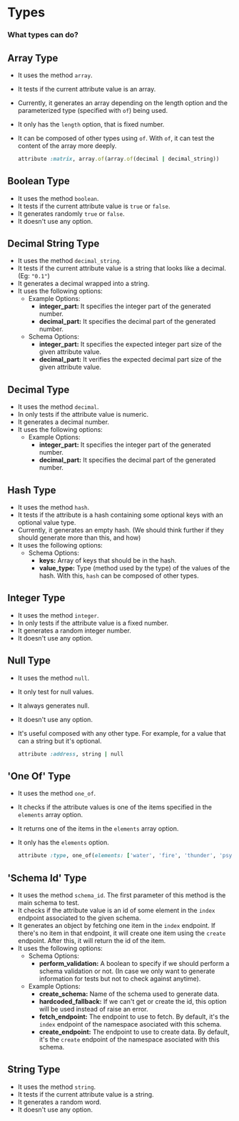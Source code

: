 # Types

### What types can do?

## Array Type

- It uses the method `array`.
- It tests if the current attribute value is an array.
- Currently, it generates an array depending on the length option and the parameterized type (specified with `of`) being used.
- It only has the `length` option, that is fixed number.
- It can be composed of other types using `of`. With `of`, it can test the content of the array more deeply.

    ```ruby
    attribute :matrix, array.of(array.of(decimal | decimal_string))
    ```


## Boolean Type

- It uses the method `boolean`.
- It tests if the current attribute value is `true` or `false`.
- It generates randomly `true` or `false`.
- It doesn't use any option.

## Decimal String Type

- It uses the method `decimal_string`.
- It tests if the current attribute value is a string that looks like a decimal. (Eg: `"0.1"`)
- It generates a decimal wrapped into a string.
- It uses the following options:
    + Example Options:
        * **integer_part:** It specifies the integer part of the generated number.
        * **decimal_part:** It specifies the decimal part of the generated number.
    + Schema Options:
        * **integer_part:** It specifies the expected integer part size of the given attribute value.
        * **decimal_part:** It verifies the expected decimal part size of the given attribute value.

## Decimal Type

- It uses the method `decimal`.
- In only tests if the attribute value is numeric.
- It generates a decimal number.
- It uses the following options:
    + Example Options:
        * **integer_part:** It specifies the integer part of the generated number.
        * **decimal_part:** It specifies the decimal part of the generated number.

## Hash Type

- It uses the method `hash`.
- It tests if the attribute is a hash containing some optional keys with an optional value type.
- Currently, it generates an empty hash. (We should think further if they should generate more than this, and how)
- It uses the following options:
    + Schema Options:
        * **keys:** Array of keys that should be in the hash.
        * **value_type:** Type (method used by the type) of the values of the hash. With this, `hash` can be composed of other types.

## Integer Type

- It uses the method `integer`.
- In only tests if the attribute value is a fixed number.
- It generates a random integer number.
- It doesn't use any option.

## Null Type

- It uses the method `null`.
- It only test for null values.
- It always generates null.
- It doesn't use any option.
- It's useful composed with any other type. For example, for a value that can a string but it's optional.

    ```ruby
    attribute :address, string | null
    ```

## 'One Of' Type
- It uses the method `one_of`.
- It checks if the attribute values is one of the items specified in the `elements` array option.
- It returns one of the items in the `elements` array option.
- It only has the `elements` option.

    ```ruby
    attribute :type, one_of(elements: ['water', 'fire', 'thunder', 'psychic'])
    ```

## 'Schema Id' Type

- It uses the method `schema_id`. The first parameter of this method is the main schema to test.
- It checks if the attribute value is an id of some element in the `index` endpoint associated to the given schema.
- It generates an object by fetching one item in the `index` endpoint. If there's no item in that endpoint, it will create one item using the `create` endpoint. After this, it will return the id of the item.
- It uses the following options:
    + Schema Options:
        * **perform_validation:** A boolean to specify if we should perform a schema validation or not. (In case we only want to generate information for tests but not to check against anytime).
    + Example Options:
        * **create_schema:** Name of the schema used to generate data.
        * **hardcoded_fallback:** If we can't get or create the id, this option will be used instead of raise an error.
        * **fetch_endpoint:** The endpoint to use to fetch. By default, it's the `index` endpoint of the namespace asociated with this schema.
        * **create_endpoint:** The endpoint to use to create data. By default, it's the `create` endpoint of the namespace asociated with this schema.

## String Type

- It uses the method `string`.
- It tests if the current attribute value is a string.
- It generates a random word.
- It doesn't use any option.

